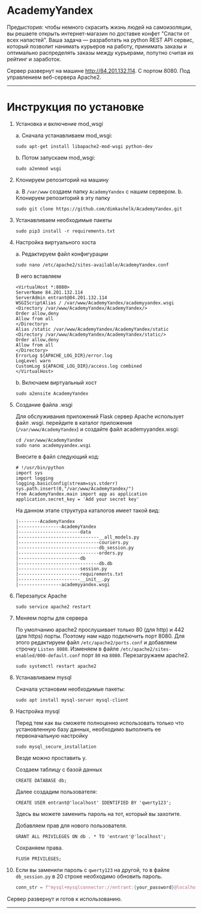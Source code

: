 # AcademyYandex

Предыстория: чтобы немного скрасить жизнь людей на самоизоляции, вы решаете открыть интернет-магазин по доставке
конфет "Сласти от всех напастей". Ваша задача — разработать на python REST API сервис, который позволит нанимать
курьеров на работу, принимать заказы и оптимально распределять заказы между курьерами, попутно считая их рейтинг и
заработок.

Сервер развернут на машине http://84.201.132.114. С портом 8080. Под управлением веб-сервера Apache2.

____

# Инструкция по установке

1. Установка и включение mod_wsgi

   a. Сначала устанавливаем mod_wsgi:

    ```shell
    sudo apt-get install libapache2-mod-wsgi python-dev
    ```
   b. Потом запускаем mod_wsgi:

    ```shell
    sudo a2enmod wsgi
    ```
2. Клонируем репозиторий на машину

   a. В ```/var/www``` создаем папку ```AcademyYandex``` с нашим сервером. b. Клонируем репозиторий в эту папку

    ```shell
    sudo git clone https://github.com/dimkashelk/AcademyYandex.git
    ```
3. Устанавливаем необходимые пакеты

    ```shell
    sudo pip3 install -r requirements.txt
    ```
4. Настройка виртуального хоста

   a. Редактируем файл конфигурации

    ```shell
    sudo nano /etc/apache2/sites-available/AcademyYandex.conf
    ```

   В него вставляем
    ```commandline
    <VirtualHost *:8080>
    ServerName 84.201.132.114
    ServerAdmin entrant@84.201.132.114
    WSGIScriptAlias / /var/www/AcademyYandex/academyyandex.wsgi
    <Directory /var/www/AcademyYandex/AcademyYandex/>
    Order allow,deny
    Allow from all
    </Directory>
    Alias /static /var/www/AcademyYandex/AcademyYandex/static
    <Directory /var/www/AcademyYandex/AcademyYandex/static/>
    Order allow,deny
    Allow from all
    </Directory>
    ErrorLog ${APACHE_LOG_DIR}/error.log
    LogLevel warn
    CustomLog ${APACHE_LOG_DIR}/access.log combined
    </VirtualHost>
    ```

   b. Включаем виртуальный хост

    ```shell
    sudo a2ensite AcademyYandex
    ```

5. Создание файла .wsgi

   Для обслуживания приложений Flask сервер Apache использует файл .wsgi. перейдите в каталог
   приложения (```/var/www/AcademyYandex```) и создайте файл academyyandex.wsgi:

    ```shell
    cd /var/www/AcademyYandex
    sudo nano academyyandex.wsgi
    ```

   Внесите в файл следующий код:

    ```python3
    # !/usr/bin/python
    import sys
    import logging
    logging.basicConfig(stream=sys.stderr)
    sys.path.insert(0,"/var/www/AcademyYandex/")
    from AcademyYandex.main import app as application
    application.secret_key = 'Add your secret key'
    ```

   На данном этапе структура каталогов имеет такой вид:

    ```
    |--------AcademyYandex
    |----------------AcademyYandex
    |-----------------------data
    |------------------------------__all_models.py
    |------------------------------couriers.py
    |------------------------------db_session.py
    |------------------------------orders.py
    |-----------------------db
    |------------------------------db.db
    |-----------------------session.py
    |-----------------------requirements.txt
    |-----------------------__init__.py
    |----------------academyyandex.wsgi
    ```

6. Перезапуск Apache

    ```shell
    sudo service apache2 restart
    ```

7. Меняем порты для сервера

   По умолчанию apache2 прослушивает только 80 (для http) и 442 (для https) порты. Поэтому нам надо подключить порт
    8080. Для этого редактируем файл ```/etc/apache2/ports.conf``` и добавляем строчку ```Listen 8080```. Изменяем в
          файле ```/etc/apache2/sites-enabled/000-default.conf``` порт ```80``` на ```8080```. Перезагружаем apache2.
    ```shell
    sudo systemctl restart apache2
    ```

8. Устанавливаем mysql

   Сначала установим необходимые пакеты:
    ```shell
    sudo apt install mysql-server mysql-client
    ```   

9. Настройка mysql

   Перед тем как вы сможете полноценно использовать только что установленную базу данных, необходимо выполнить ее
   первоначальную настройку
    ```shell
    sudo mysql_secure_installation
    ```   
   Везде можно проставить y.

   Создаем таблицу с базой данных
    ```mysql
    CREATE DATABASE db;
    ```

   Далее создадим пользователя:

    ```mysql
    CREATE USER entrant@'localhost' IDENTIFIED BY 'qwerty123';
    ```
   Здесь вы можете заменить пароль на тот, который вы захотите.

   Добавляем прав для нового пользователя.

    ```mysql
    GRANT ALL PRIVILEGES ON db . * TO 'entrant'@'localhost';
    ```

   Сохраняем права.

    ```mysql
    FLUSH PRIVILEGES;
    ```

10. Если вы заменили пароль с ```qwerty123``` на другой, то в файле ```db_session.py``` в 20 строке необходимо обновить
    пароль.
    ```python
    conn_str = f"mysql+mysqlconnector://entrant:{your_password}@localhost/db"
    ```

Сервер развернут и готов к использованию.

____


